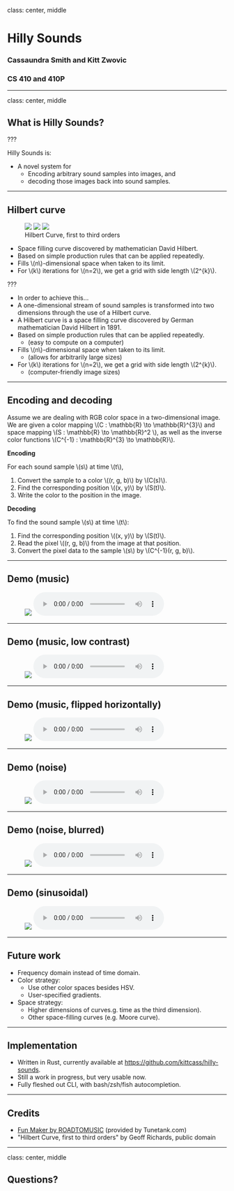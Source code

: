 class: center, middle

# Hilly Sounds
### Cassaundra Smith and Kitt Zwovic
### CS 410 and 410P

---

class: center, middle

## What is Hilly Sounds?

???

Hilly Sounds is:
- A novel system for
  - Encoding arbitrary sound samples into images, and
  - decoding those images back into sound samples.

---

## Hilbert curve

<figure class="image-container">
    <div class="image-row">
        <img src="images/Hilbert_curve_1.svg" />
        <img src="images/Hilbert_curve_2.svg" />
        <img src="images/Hilbert_curve_3.svg" />
    </div>
    <figcaption><span>Hilbert Curve, first to third orders</span></figcaption>
</figure>

- Space filling curve discovered by mathematician David Hilbert.
- Based on simple production rules that can be applied repeatedly.
- Fills \\(n\\)-dimensional space when taken to its limit.
- For \\(k\\) iterations for \\(n=2\\), we get a grid with side length \\(2^{k}\\).

???

- In order to achieve this...
- A one-dimensional stream of sound samples is transformed into two dimensions through the use of a Hilbert curve.
- A Hilbert curve is a space filling curve discovered by German mathematician David Hilbert in 1891.
- Based on simple production rules that can be applied repeatedly.
  - (easy to compute on a computer)
- Fills \\(n\\)-dimensional space when taken to its limit.
  - (allows for arbitrarily large sizes)
- For \\(k\\) iterations for \\(n=2\\), we get a grid with side length \\(2^{k}\\).
  - (computer-friendly image sizes)

---

## Encoding and decoding

Assume we are dealing with RGB color space in a two-dimensional image.
We are given a color mapping \\(C : \mathbb{R} \to \mathbb{R}^{3}\\) and space mapping \\(S : \mathbb{R} \to \mathbb{R}^2 \\), as well as the inverse color functions \\(C^{-1} : \mathbb{R}^{3} \to \mathbb{R}\\).

**Encoding**

For each sound sample \\(s\\) at time \\(t\\),

1. Convert the sample to a color \\((r, g, b)\\) by \\(C(s)\\).
2. Find the corresponding position \\((x, y)\\) by \\(S(t)\\).
3. Write the color to the position in the image.

**Decoding**

To find the sound sample \\(s\\) at time \\(t\\):
1. Find the corresponding position \\((x, y)\\) by \\(S(t)\\).
2. Read the pixel \\((r, g, b)\\) from the image at that position.
3. Convert the pixel data to the sample \\(s\\) by \\(C^{-1}(r, g, b)\\).

---

## Demo (music)

<figure>
    <img src="/images/fun_maker.png" class="crisp" />
    <audio
        controls
        src="/sounds/fun_maker.wav">
            Your browser does not support the
            <code>audio</code> element.
    </audio>
</figure>

---

## Demo (music, low contrast)

<figure>
    <img src="/images/fun_maker_low_contrast.png" class="crisp" />
    <audio
        controls
        src="/sounds/fun_maker_low_contrast.wav">
            Your browser does not support the
            <code>audio</code> element.
    </audio>
</figure>

---

## Demo (music, flipped horizontally)

<figure>
    <img src="/images/fun_maker_flipped.png" class="crisp" />
    <audio
        controls
        src="/sounds/fun_maker_flipped.wav">
            Your browser does not support the
            <code>audio</code> element.
    </audio>
</figure>

---

## Demo (noise)

<figure>
    <img src="/images/perlin.png" class="crisp" />
    <audio
        controls
        src="/sounds/perlin.wav">
            Your browser does not support the
            <code>audio</code> element.
    </audio>
</figure>

---

## Demo (noise, blurred)

<figure>
    <img src="/images/perlin-blur-4px.png" class="crisp" />
    <audio
        controls
        src="/sounds/perlin-blur-4px.wav">
            Your browser does not support the
            <code>audio</code> element.
    </audio>
</figure>

---

## Demo (sinusoidal)

<figure>
    <img src="/images/sinusoidal-large.png" class="crisp" />
    <audio
        controls
        src="/sounds/sinusoidal-large.wav">
            Your browser does not support the
            <code>audio</code> element.
    </audio>
</figure>

---

## Future work

- Frequency domain instead of time domain.
- Color strategy:
  - Use other color spaces besides HSV.
  - User-specified gradients.
- Space strategy:
  - Higher dimensions of curves.g. time as the third dimension).
  - Other space-filling curves (e.g. Moore curve).

---

## Implementation

- Written in Rust, currently available at https://github.com/kittcass/hilly-sounds.
- Still a work in progress, but very usable now.
- Fully fleshed out CLI, with bash/zsh/fish autocompletion.

---

## Credits

- [Fun Maker by ROADTOMUSIC](https://tunetank.com/tracks/5566-fun-maker/)
  (provided by Tunetank.com)
- "Hilbert Curve, first to third orders" by Geoff Richards, public domain

---

class: center, middle

## Questions?
